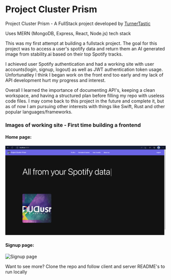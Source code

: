 # Project Cluster Prism

Project Cluster Prism - A FullStack project developed by [TurnerTastic](https://github.com/TurnerTastic1)

Uses MERN (MongoDB, Express, React, Node.js) tech stack

This was my first attempt at building a fullstack project. The goal for this project was to access a user's spotify data and return them an AI generated image from stability.ai based on their top Spotify tracks. 

I achieved user Spotify authentication and had a working site with user accounts(login, signup, logout) as well as JWT authentication token usage. Unfortunatley I think I began work on the front end too early and my lack of API development hurt my progress and interest. 

Overall I learned the importance of documenting API's, keeping a clean workspace, and having a structured plan before filling my repo with useless code files. I may come back to this project in the future and complete it, but as of now I am pursuing other interests with things like Swift, Rust and other popular languages/frameworks.

### Images of working site - First time building a frontend
#### Home page:
![Home page](/assets/HomePage.png?raw=true "Home page")

#### Signup page:
![Signup page](/assets/SignupPage.png?raw=true "Signup page")

Want to see more? Clone the repo and follow client and server README's to run locally
